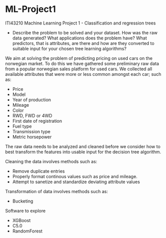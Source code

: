 # ML-Project1
ITI43210 Machine Learning Project 1 - Classification and regression trees

- Describe the problem to be solved and your dataset. How was the raw data generated? What applications does the problem have? What predictors, that is attributes, are there and how are they converted to suitable input for your chosen tree learning algorithms?

We aim at solving the problem of predicting pricing on used cars on the norwegian market. To do this we have gathered some preliminary raw data from a popular norwegian sales platform for used cars. We collected all available attributes that were more or less common amongst each car; such as:

- Price
- Model
- Year of production
- Mileage
- Color
- RWD, FWD or 4WD
- First date of registration
- Fuel type
- Transmission type
- Metric horsepower

The raw data needs to be analyzed and cleaned before we consider how to best transform the features into usable input for the decision tree algorithm.

Cleaning the data involves methods such as:

- Remove duplicate entries
- Properly format continous values such as price and mileage.
- Attempt to sanetize and standardize deviating attribute values

Transformation of data involves methods such as:

- Bucketing



Software to explore

- XGBoost
- C5.0
- RandomForest

